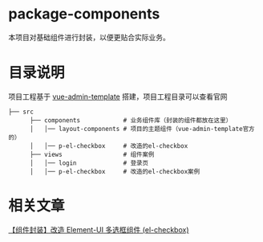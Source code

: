 # package-components 

本项目对基础组件进行封装，以便更贴合实际业务。

# 目录说明

项目工程基于 [vue-admin-template](https://panjiachen.github.io/vue-element-admin-site/zh/) 搭建，项目工程目录可以查看官网

```
├── src            
      ├── components            # 业务组件库（封装的组件都放在这里）
      │   │── layout-components # 项目的主题组件（vue-admin-template官方的）
      │   │── p-el-checkbox     # 改造的el-checkbox
      ├── views                 # 组件案例
      │   │── login             # 登录页
      │   │── p-el-checkbox     # 改造的el-checkbox案例
```


# 相关文章

[【组件封装】改造 Element-UI 多选框组件 (el-checkbox)](https://juejin.cn/post/7095637013214265374)

